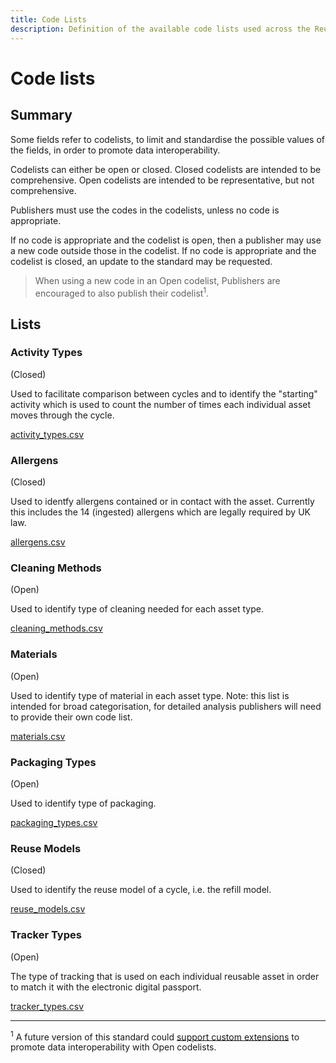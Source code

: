 ```yaml
---
title: Code Lists
description: Definition of the available code lists used across the Reuse Standard.
---
```


# Code lists

## Summary

Some fields refer to codelists, to limit and standardise the possible values of the fields, in order to promote data interoperability.

Codelists can either be open or closed. Closed codelists are intended to be comprehensive. Open codelists are intended to be representative, but not comprehensive.

Publishers must use the codes in the codelists, unless no code is appropriate. 

If no code is appropriate and the codelist is open, then a publisher may use a new code outside those in the codelist. If no code is appropriate and the codelist is closed, an update to the standard may be requested.

> When using a new code in an Open codelist, Publishers are encouraged to also publish their codelist<sup>1</sup>. 

## Lists

### Activity Types
(Closed)

Used to facilitate comparison between cycles and to identify the "starting" activity which is used to count the number of times each individual asset moves through the cycle.

[activity_types.csv](./activity_types.csv)

### Allergens
(Closed)

Used to identfy allergens contained or in contact with the asset. Currently this includes the 14 (ingested) allergens which are legally required by UK law.

[allergens.csv](./allergens.csv)

### Cleaning Methods
(Open)

Used to identify type of cleaning needed for each asset type.

[cleaning_methods.csv](./cleaning_methods.csv)

### Materials
(Open)

Used to identify type of material in each asset type. Note: this list is intended for broad categorisation, for detailed analysis publishers will need to provide their own code list.

[materials.csv](./materials.csv)

### Packaging Types
(Open)

Used to identify type of packaging.

[packaging_types.csv](./packaging_types.csv)

### Reuse Models
(Closed)

Used to identify the reuse model of a cycle, i.e. the refill model.

[reuse_models.csv](./reuse_models.csv)


### Tracker Types
(Open)

The type of tracking that is used on each individual reusable asset in order to match it with the electronic digital passport.

[tracker_types.csv](./tracker_types.csv)

---

<sup>1</sup> A future version of this standard could [support custom extensions](https://standard.open-contracting.org/latest/en/guidance/map/extensions/) to promote data interoperability with Open codelists.
